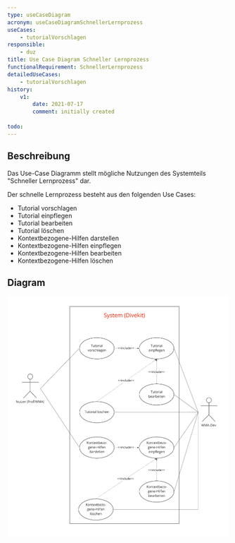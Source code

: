 ```yaml
---
type: useCaseDiagram
acronym: useCaseDiagramSchnellerLernprozess
useCases:
    - tutorialVorschlagen
responsible: 
    - duz
title: Use Case Diagram Schneller Lernprozess
functionalRequirement: SchnellerLernprozess
detailedUseCases:
    - tutorialVorschlagen
history:
    v1:
        date: 2021-07-17
        comment: initially created

todo:  
---
```


## Beschreibung

Das Use-Case Diagramm stellt mögliche Nutzungen des Systemteils "Schneller Lernprozess" dar.

Der schnelle Lernprozess besteht aus den folgenden Use Cases:
* Tutorial vorschlagen
* Tutorial einpflegen
* Tutorial bearbeiten
* Tutorial löschen
* Kontextbezogene-Hilfen darstellen
* Kontextbezogene-Hilfen einpflegen
* Kontextbezogene-Hilfen bearbeiten
* Kontextbezogene-Hilfen löschen

## Diagram

![useCaseSchnellerLernprozess](./diagrams/useCaseSchnellerLernprozess.jpg)